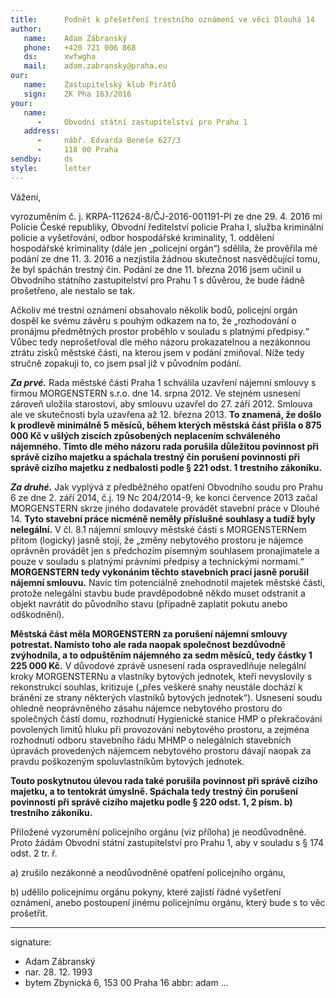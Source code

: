 ```yaml
---
title:      Podnět k přešetření trestního oznámení ve věci Dlouhá 14
author:
   name:    Adam Zábranský
   phone:   +420 721 006 868
   ds:      xwfwgha
   mail:    adam.zabransky@praha.eu
our:
   name:    Zastupitelský klub Pirátů
   sign:    ZK Pha 163/2016
your:
   name:
      -     Obvodní státní zastupitelství pro Prahu 1
   address:
      -     nábř. Edvarda Beneše 627/3
      -     118 00 Praha
sendby:     ds
style:      letter
---
```


Vážení,

vyrozuměním č. j. KRPA-112624-8/ČJ-2016-001191-PI ze dne 29. 4. 2016 mi Policie České republiky, Obvodní ředitelství policie Praha I, služba kriminální policie a vyšetřování, odbor hospodářské kriminality, 1. oddělení hospodářské kriminality (dále jen „policejní orgán“) sdělila, že prověřila mé podání ze dne 11. 3. 2016 a nezjistila žádnou skutečnost nasvědčující tomu, že byl spáchán trestný čin. Podání ze dne 11. března 2016 jsem učinil u Obvodního státního zastupitelství pro Prahu 1 s důvěrou, že bude řádně prošetřeno, ale nestalo se tak.

Ačkoliv mé trestní oznámení obsahovalo několik bodů, policejní orgán dospěl ke svému závěru s pouhým odkazem na to, že „rozhodování o pronájmu předmětných prostor proběhlo v souladu s platnými předpisy.“ Vůbec tedy neprošetřoval dle mého názoru prokazatelnou a nezákonnou ztrátu zisků městské části, na kterou jsem v podání zmiňoval. Níže tedy stručně zopakuji to, co jsem psal již v původním podání.

***Za prvé.*** Rada městské části Praha 1 schválila uzavření nájemní smlouvy s firmou MORGENSTERN s.r.o. dne 14. srpna 2012. Ve stejném usnesení zároveň uložila starostovi, aby smlouvu uzavřel do 27. září 2012. Smlouva ale ve skutečnosti byla uzavřena až 12. března 2013. **To znamená, že došlo k prodlevě minimálně 5 měsíců, během kterých městská část přišla o 875 000 Kč v ušlých ziscích způsobených neplacením schváleného nájemného. Tímto dle mého názoru rada porušila důležitou povinnost při správě cizího majetku a spáchala trestný čin porušení povinnosti při správě cizího majetku z nedbalosti podle § 221 odst. 1 trestního zákoníku.**

***Za druhé.*** Jak vyplývá z předběžného opatření Obvodního soudu pro Prahu 6 ze dne 2. září 2014, č.j. 19 Nc 204/2014-9, ke konci července 2013 začal MORGENSTERN skrze jiného dodavatele provádět stavební práce v Dlouhé 14. **Tyto stavební práce nicméně neměly příslušné souhlasy a tudíž byly nelegální.** V čl. 8.1 nájemní smlouvy městské části s MORGENSTERNem přitom (logicky) jasně stojí, že „změny nebytového prostoru je nájemce oprávněn provádět jen s předchozím písemným souhlasem pronajímatele a pouze v souladu s platnými právními předpisy a technickými normami.“ **MORGENSTERN tedy vykonáním těchto stavebních prací jasně porušil nájemní smlouvu.** Navíc tím potenciálně znehodnotil majetek městské části, protože nelegální stavbu bude pravděpodobně někdo muset odstranit a objekt navrátit do původního stavu (případně zaplatit pokutu anebo odškodnění).

**Městská část měla MORGENSTERN za porušení nájemní smlouvy potrestat. Namísto toho ale rada naopak společnost bezdůvodně zvýhodnila, a to odpuštěním nájemného za sedm měsíců, tedy částky 1 225 000 Kč.** V důvodové zprávě usnesení rada ospravedlňuje nelegální kroky MORGENSTERNu a vlastníky bytových jednotek, kteří nevyslovily s rekonstrukcí souhlas, kritizuje („přes veškeré snahy neustále dochází k bránění ze strany některých vlastníků bytových jednotek“). Usnesení soudu ohledně neoprávněného zásahu nájemce nebytového prostoru do společných částí domu, rozhodnutí Hygienické stanice HMP o překračování povolených limitů hluku při provozování nebytového prostoru, a zejména rozhodnutí odboru stavebního řádu MHMP o nelegálních stavebních úpravách provedených nájemcem nebytového prostoru dávají naopak za pravdu poškozeným spoluvlastníkům bytových jednotek.

**Touto poskytnutou úlevou rada také porušila povinnost při správě cizího majetku, a to tentokrát úmyslně. Spáchala tedy trestný čin porušení povinnosti při správě cizího majetku podle § 220 odst. 1, 2 písm. b) trestního zákoníku.**

Přiložené vyzorumění policejního orgánu (viz příloha) je neodůvodněné. Proto žádám Obvodní státní zastupitelství pro Prahu 1, aby v souladu s § 174 odst. 2 tr. ř.

a) zrušilo nezákonné a neodůvodněné opatření policejního orgánu, 

b) udělilo policejnímu orgánu pokyny, které zajistí řádné vyšetření oznámení, anebo postoupení jinému policejnímu orgánu, který bude s to věc prošetřit.

---
signature:
  - Adam Zábranský
  - nar. 28. 12. 1993
  - bytem Zbynická 6, 153 00 Praha 16
abbr:       adam
...
